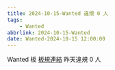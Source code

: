 ```yaml
---
title: 2024-10-15-Wanted 違規 0 人
tags:
    - Wanted
abbrlink: 2024-10-15-Wanted
date: Wanted-2024-10-15 12:00:00
---
```

Wanted 板 [板規連結](https://www.ptt.cc/bbs/Wanted/M.1608829773.A.D3B.html)
昨天違規 0 人
